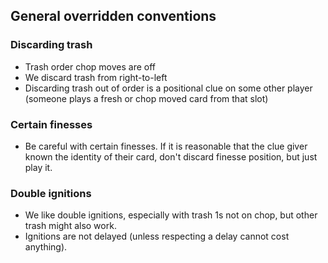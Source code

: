 ## General overridden conventions

### Discarding trash

* Trash order chop moves are off
* We discard trash from right-to-left
* Discarding trash out of order is a positional clue on some other player (someone plays a fresh or chop moved card from that slot)

### Certain finesses

* Be careful with certain finesses. If it is reasonable that the clue giver known the identity of their card, don't discard finesse position, but just play it.

### Double ignitions

* We like double ignitions, especially with trash 1s not on chop, but other trash might also work.
* Ignitions are not delayed (unless respecting a delay cannot cost anything).